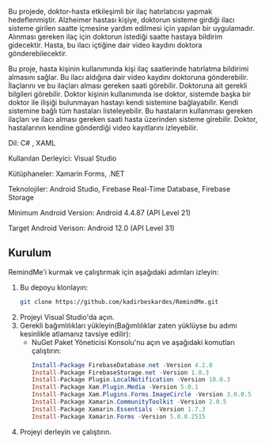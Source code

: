 Bu projede, doktor-hasta etkileşimli bir ilaç hatırlatıcısı yapmak hedeflenmiştir. Alzheimer hastası kişiye, doktorun sisteme girdiği ilacı sisteme girilen saatte içmesine yardım edilmesi için yapılan bir uygulamadır. Alınması gereken ilaç için doktorun istediği saatte hastaya bildirim gidecektir. Hasta, bu ilacı içtiğine dair video kaydını doktora gönderebilecektir. 


Bu proje, hasta kişinin kullanımında kişi ilaç saatlerinde hatırlatma bildirimi almasını sağlar. Bu ilacı aldığına dair video kaydını doktoruna gönderebilir. İlaçlarını ve bu ilaçları alması gereken saati görebilir. Doktoruna ait gerekli bilgileri görebilir. Doktor kişinin kullanımında ise doktor, sistemde başka bir doktor ile ilişiği bulunmayan hastayı kendi sistemine bağlayabilir. Kendi sistemine bağlı tüm hastaları listeleyebilir. Bu hastaların kullanması gereken ilaçları ve ilacı alması gereken saati hasta üzerinden sisteme girebilir. Doktor, hastalarının kendine gönderdiği video kayıtlarını izleyebilir.

Dil: C# , XAML 

Kullanılan Derleyici: Visual Studio 

Kütüphaneler: Xamarin Forms, .NET 

Teknolojiler: Android Studio, Firebase Real-Time Database, Firebase Storage

Minimum Android Version: Android 4.4.87 (API Level 21)

Target Android Verison: Android 12.0 (API Level 31)



## Kurulum

RemindMe'i kurmak ve çalıştırmak için aşağıdaki adımları izleyin:

1. Bu depoyu klonlayın:
    ```bash
    git clone https://github.com/kadirbeskardes/RemindMe.git
    ```
2. Projeyi Visual Studio'da açın.
3. Gerekli bağımlılıkları yükleyin(Bağımlılıklar zaten yüklüyse bu adımı kesinlikle atlamanız tavsiye edilir):
    - NuGet Paket Yöneticisi Konsolu'nu açın ve aşağıdaki komutları çalıştırın:
      ```powershell
      Install-Package FirebaseDatabase.net -Version 4.2.0
      Install-Package FirebaseStorage.net -Version 1.0.3
      Install-Package Plugin.LocalNotification -Version 10.0.3
      Install-Package Xam.Plugin.Media -Version 5.0.1
      Install-Package Xam.Plugins.Forms.ImageCircle -Version 3.0.0.5
      Install-Package Xamarin.CommunityToolkit -Version 2.0.5
      Install-Package Xamarin.Essentials -Version 1.7.3
      Install-Package Xamarin.Forms -Version 5.0.0.2515
      ```
4. Projeyi derleyin ve çalıştırın.
